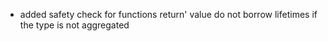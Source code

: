- added safety check for functions return' value do not borrow lifetimes if the type is not aggregated
